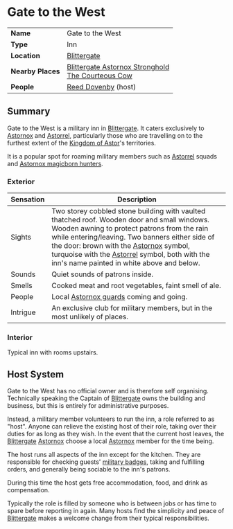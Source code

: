 # Gate to the West

|||
| --- | --- |
| **Name** | Gate to the West | place.4
| **Type** | Inn |
| **Location** | [Blittergate](../../towns/blittergate.md) |
| **Nearby Places** | [Blittergate Astornox Stronghold](../../strongholds/blittergate-astornox-stronghold.md)<br>[The Courteous Cow](the-courteous-cow.md) |
| **People** | [Reed Dovenby](../../../characters/reed-dovenby.md) (host) |

## Summary

Gate to the West is a military inn in [Blittergate](../../towns/blittergate.md). It caters exclusively to [Astornox](../../../organisations/astornox/astornox.md) and [Astorrel](../../../organisations/astorrel/astorrel.md), particularly those who are travelling on to the furthest extent of the [Kingdom of Astor](../../../civilisations/kingdom-of-astor/kingdom-of-astor.md)'s territories.

It is a popular spot for roaming military members such as [Astorrel](../../../organisations/astorrel/astorrel.md) squads and [Astornox magicborn hunters](../../../organisations/astornox/ranks/astornox-magicborn-hunter.md).

### Exterior

| Sensation | Description |
| ---- | --- |
| Sights | Two storey cobbled stone building with vaulted thatched roof. Wooden door and small windows. Wooden awning to protect patrons from the rain while entering/leaving. Two banners either side of the door: brown with the [Astornox](../../../organisations/astornox/astornox.md) symbol, turquoise with the [Astorrel](../../../organisations/astorrel/astorrel.md) symbol, both with the inn's name painted in white above and below. |
| Sounds | Quiet sounds of patrons inside. |
| Smells | Cooked meat and root vegetables, faint smell of ale. |
| People | Local [Astornox guards](../../../organisations/astornox/ranks/astornox-guard.md) coming and going. |
| Intrigue | An exclusive club for military members, but in the most unlikely of places. |

### Interior

Typical inn with rooms upstairs.

## Host System

Gate to the West has no official owner and is therefore self organising. Technically speaking the Captain of [Blittergate](../../towns/blittergate.md) owns the building and business, but this is entirely for administrative purposes.

Instead, a military member volunteers to run the inn, a role referred to as "host". Anyone can relieve the existing host of their role, taking over their duties for as long as they wish. In the event that the current host leaves, the [Blittergate](../../towns/blittergate.md) [Astornox](../../../organisations/astornox/astornox.md) choose a local [Astornox](../../../organisations/astornox/astornox.md) member for the time being.

The host runs all aspects of the inn except for the kitchen. They are responsible for checking guests' [military badges](../../../civilisations/kingdom-of-astor/military-badges.md), taking and fulfilling orders, and generally being sociable to the inn's patrons.

During this time the host gets free accommodation, food, and drink as compensation.

Typically the role is filled by someone who is between jobs or has time to spare before reporting in again. Many hosts find the simplicity and peace of [Blittergate](../../towns/blittergate.md) makes a welcome change from their typical responsibilities.
